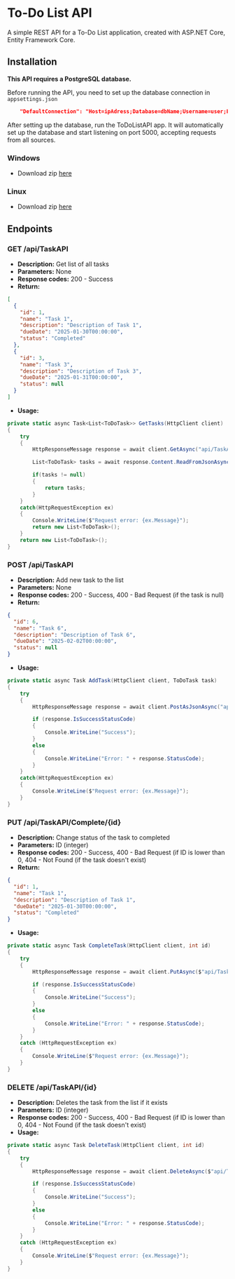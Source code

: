 ﻿# To-Do List API

A simple REST API for a To-Do List application, created with ASP.NET Core, Entity Framework Core.

## Installation

**This API requires a PostgreSQL database.**

Before running the API, you need to set up the database connection in `appsettings.json`
```json
    "DefaultConnection": "Host=ipAdress;Database=dbName;Username=user;Password=password"
```
After setting up the database, run the ToDoListAPI app. It will automatically set up the database and start listening on port 5000, accepting requests from all sources.
### Windows
- Download zip [here](https://github.com/Spunyyy/To-DoListAPI/releases/download/Publish/To-Do_List_API_Win.zip)
### Linux
- Download zip [here](https://github.com/Spunyyy/To-DoListAPI/releases/download/Publish/To-Do_List_API_Linux.zip)

## Endpoints

### GET /api/TaskAPI
- **Description:** Get list of all tasks
- **Parameters:** None
- **Response codes:** 200 - Success
- **Return:**
```json
[
  {
    "id": 1,
    "name": "Task 1",
    "description": "Description of Task 1",
    "dueDate": "2025-01-30T00:00:00",
    "status": "Completed"
  },
  {
    "id": 3,
    "name": "Task 3",
    "description": "Description of Task 3",
    "dueDate": "2025-01-31T00:00:00",
    "status": null
  }
]
```
- **Usage:**
```csharp
private static async Task<List<ToDoTask>> GetTasks(HttpClient client)
{
    try
    {
        HttpResponseMessage response = await client.GetAsync("api/TaskAPI");

        List<ToDoTask> tasks = await response.Content.ReadFromJsonAsync<List<ToDoTask>>();

        if(tasks != null)
        {
            return tasks;
        }
    }
    catch(HttpRequestException ex)
    {
        Console.WriteLine($"Request error: {ex.Message}");
        return new List<ToDoTask>();
    }
    return new List<ToDoTask>();
}
```

### POST /api/TaskAPI
- **Description:** Add new task to the list
- **Parameters:** None
- **Response codes:** 200 - Success, 400 - Bad Request (if the task is null)
- **Return:**
```json
{
  "id": 6,
  "name": "Task 6",
  "description": "Description of Task 6",
  "dueDate": "2025-02-02T00:00:00",
  "status": null
}
```
- **Usage:**
```csharp
private static async Task AddTask(HttpClient client, ToDoTask task)
{
    try
    {
        HttpResponseMessage response = await client.PostAsJsonAsync("api/TaskAPI", task);

        if (response.IsSuccessStatusCode)
        {
            Console.WriteLine("Success");
        }
        else
        {
            Console.WriteLine("Error: " + response.StatusCode);
        }
    }
    catch(HttpRequestException ex)
    {
        Console.WriteLine($"Request error: {ex.Message}");
    }
}
```

### PUT /api/TaskAPI/Complete/{id}
- **Description:** Change status of the task to completed
- **Parameters:** ID (integer)
- **Response codes:** 200 - Success, 400 - Bad Request (if ID is lower than 0, 404 - Not Found (if the task doesn't exist)
- **Return:**
```json
{
  "id": 1,
  "name": "Task 1",
  "description": "Description of Task 1",
  "dueDate": "2025-01-30T00:00:00",
  "status": "Completed"
}
```
- **Usage:**
```csharp
private static async Task CompleteTask(HttpClient client, int id)
{
    try
    {
        HttpResponseMessage response = await client.PutAsync($"api/TaskAPI/Complete/{id}", null);

        if (response.IsSuccessStatusCode)
        {
            Console.WriteLine("Success");
        }
        else
        {
            Console.WriteLine("Error: " + response.StatusCode);
        }
    }
    catch (HttpRequestException ex)
    {
        Console.WriteLine($"Request error: {ex.Message}");
    }
}
```

### DELETE /api/TaskAPI/{id}
- **Description:** Deletes the task from the list if it exists
- **Parameters:** ID (integer)
- **Response codes:** 200 - Success, 400 - Bad Request (if ID is lower than 0, 404 - Not Found (if the task doesn't exist)
- **Usage:**
```csharp
private static async Task DeleteTask(HttpClient client, int id)
{
    try
    {
        HttpResponseMessage response = await client.DeleteAsync($"api/TaskAPI/{id}");

        if (response.IsSuccessStatusCode)
        {
            Console.WriteLine("Success");
        }
        else
        {
            Console.WriteLine("Error: " + response.StatusCode);
        }
    }
    catch (HttpRequestException ex)
    {
        Console.WriteLine($"Request error: {ex.Message}");
    }
}
```